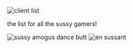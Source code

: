 ![client list](https://cdn.discordapp.com/attachments/886999258253885461/908397108766318672/text.png)

the list for all the sussy gamers!

![sussy amogus dance butt](https://emoji.gg/assets/emoji/4373-amongus-dancing.gif)
![en sussant](https://cdn.pixabay.com/photo/2021/04/21/10/17/meme-6195988_1280.png)
